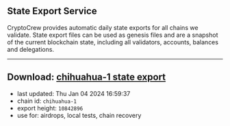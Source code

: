 ## State Export Service
CryptoCrew provides automatic daily state exports for all chains we validate. State export files can be used as genesis files and are a snapshot of the current blockchain state, including all validators, accounts, balances and delegations.

---
**Download: [chihuahua-1 state export](https://dl.ccvalidators.com/SERVICE/chihuahua/chihuahua-1_export_10842896.json)**
---

- last updated: Thu Jan 04 2024 16:59:37
- chain id: `chihuahua-1`
- export height: `10842896`
- use for: airdrops, local tests, chain recovery
